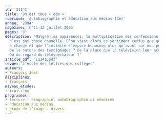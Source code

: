```yaml
---
id: '11141'
title: 'On est tous « ego »'
rubrique: 'Autobiographie et éducation aux médias [3e]'
annee: '2004'
magazine: 'n°11-12 juillet 2005'
pages: '8'
description: 'Malgré les apparences, la multiplication des confessions à la télévision
  n’est pas chose nouvelle. D’où vient alors ce sentiment confus que quelque chose
  a changé et que l’intimité s’expose beaucoup plus qu’avant sur nos petits écrans ?
  De la nature des témoignages ? De la place que la télévision leur accorde dans l’argumentation ?
  Ou du regard du téléspectateur ?'
article_pdf: '11141.pdf'
revue: 'L’école des lettres des collèges'
auteurs:
- François Jost
disciplines:
- français
niveau_etudes:
- troisième
programmes:
- lecture - biographie, autobiographie et mémoires
- éducation aux médias
- étude de l’image - divers
---
```


